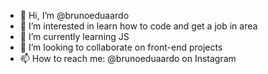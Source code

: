 - 👋 Hi, I’m @brunoeduaardo
- 👀 I’m interested in learn how to code and get a job in area
- 🌱 I’m currently learning JS
- 💞️ I’m looking to collaborate on front-end projects
- 📫 How to reach me: @brunoeduaardo on Instagram

<!---
brunoeduaardo/brunoeduaardo is a ✨ special ✨ repository because its `README.md` (this file) appears on your GitHub profile.
You can click the Preview link to take a look at your changes.
--->
